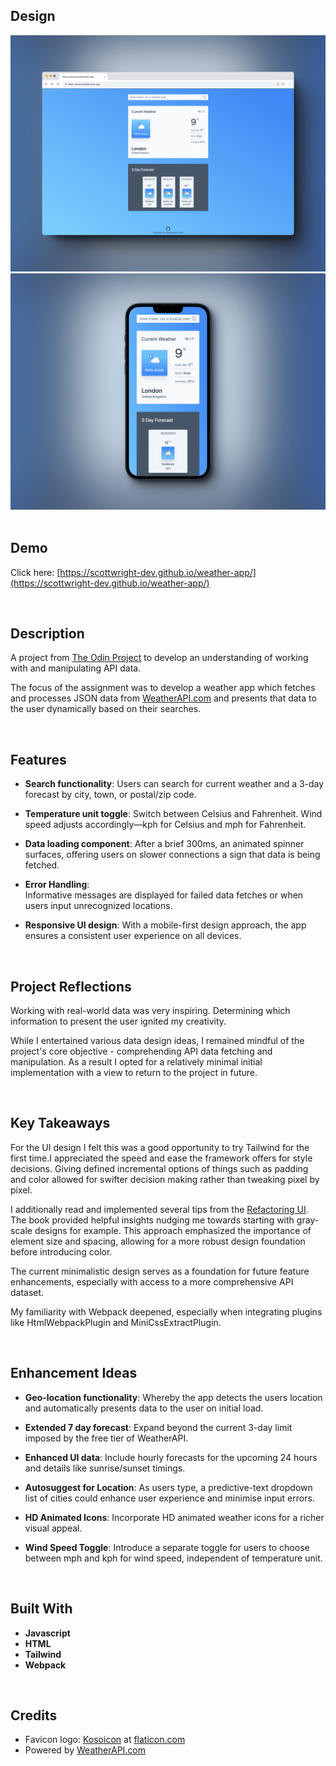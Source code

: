 ## Design

<div align='center'>
    <img src='https://github.com/scottwright-dev/weather-app/blob/main/src/assets/images/weather-wise-desktop.png' alt='Screenshot of desktop design'>
    <img src='https://github.com/scottwright-dev/weather-app/blob/main/src/assets/images/weather-wise-mobile.png' alt='Screenshot of mobile design'>
</div>


<br>

## Demo

Click here: [https://scottwright-dev.github.io/weather-app/](https://scottwright-dev.github.io/weather-app/)

<br>

## Description

A project from [The Odin Project](https://www.theodinproject.com/lessons/node-path-javascript-weather-app) to develop an understanding of working with and manipulating API data.

The focus of the assignment was to develop a weather app which fetches and processes JSON data from [WeatherAPI.com](https://www.weatherapi.com) and presents that data to the user dynamically based on their searches.

<br>

## Features

- **Search functionality**:
  Users can search for current weather and a 3-day forecast by city, town, or postal/zip code.

- **Temperature unit toggle**:
  Switch between Celsius and Fahrenheit. Wind speed adjusts accordingly—kph for Celsius and mph for Fahrenheit.

- **Data loading component**:
  After a brief 300ms, an animated spinner surfaces, offering users on slower connections a sign that data is being fetched.

- **Error Handling**:  
  Informative messages are displayed for failed data fetches or when users input unrecognized locations.

- **Responsive UI design**:
  With a mobile-first design approach, the app ensures a consistent user experience on all devices.

<br>

## Project Reflections

Working with real-world data was very inspiring. Determining which information to present the user ignited my creativity.

While I entertained various data design ideas, I remained mindful of the project's core objective - comprehending API data fetching and manipulation. As a result I opted for a relatively minimal initial implementation with a view to return to the project in future.

<br>

## Key Takeaways

For the UI design I felt this was a good opportunity to try Tailwind for the first time.I appreciated the speed and ease the framework offers for style decisions. Giving defined incremental options of things such as padding and color allowed for swifter decision making rather than tweaking pixel by pixel.

I additionally read and implemented several tips from the [Refactoring UI](https://www.refactoringui.com/). The book provided helpful insights nudging me towards starting with gray-scale designs for example. This approach emphasized the importance of element size and spacing, allowing for a more robust design foundation before introducing color.

The current minimalistic design serves as a foundation for future feature enhancements, especially with access to a more comprehensive API dataset.

My familiarity with Webpack deepened, especially when integrating plugins like HtmlWebpackPlugin and MiniCssExtractPlugin.

<br>

## Enhancement Ideas

- **Geo-location functionality**: Whereby the app detects the users location and automatically presents data to the user on initial load.

- **Extended 7 day forecast**:  Expand beyond the current 3-day limit imposed by the free tier of WeatherAPI.

- **Enhanced UI data**: Include hourly forecasts for the upcoming 24 hours and details like sunrise/sunset timings.

- **Autosuggest for Location**: As users type, a predictive-text dropdown list of cities could enhance user experience and minimise input errors.
- **HD Animated Icons**: Incorporate HD animated weather icons for a richer visual appeal.
- **Wind Speed Toggle**: Introduce a separate toggle for users to choose between mph and kph for wind speed, independent of temperature unit.

<br>

## Built With

- **Javascript**
- **HTML**
- **Tailwind**
- **Webpack**

<br>

## Credits

- Favicon logo: [Kosoicon](https://www.flaticon.com/authors/kosonicon) at [flaticon.com](https://www.flaticon.com/)
- Powered by [WeatherAPI.com](https://www.weatherapi.com/)

<br>
